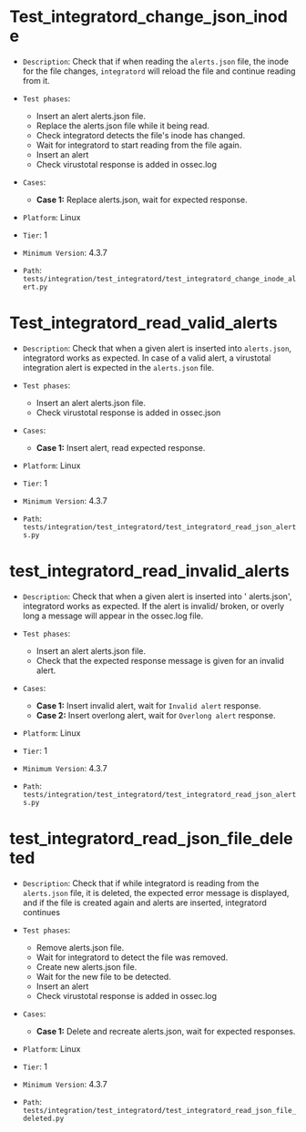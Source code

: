 # Test_integratord_change_json_inode

* `Description`: Check that if when reading the `alerts.json` file, the inode for the file changes, `integratord` will reload the file and continue reading from it.
* `Test phases`:
   * Insert an alert alerts.json file.
   * Replace the alerts.json file while it being read.
   * Check integratord detects the file's inode has changed.
   * Wait for integratord to start reading from the file again.
   * Insert an alert
   * Check virustotal response is added in ossec.log
      
* `Cases`:  
  * **Case 1:** Replace alerts.json, wait for expected response.

* `Platform`: Linux
* `Tier`: 1
* `Minimum Version`: 4.3.7
* `Path`: `tests/integration/test_integratord/test_integratord_change_inode_alert.py`



# Test_integratord_read_valid_alerts

* `Description`: Check that when a given alert is inserted into `alerts.json`, integratord works as expected. In case
    of a valid alert, a virustotal integration alert is expected in the `alerts.json` file.
* `Test phases`:
  * Insert an alert alerts.json file.
  * Check virustotal response is added in ossec.json

      
* `Cases`:  
  * **Case 1:** Insert alert, read expected response.

* `Platform`: Linux
* `Tier`: 1
* `Minimum Version`: 4.3.7
* `Path`: `tests/integration/test_integratord/test_integratord_read_json_alerts.py`


# test_integratord_read_invalid_alerts

* `Description`: Check that when a given alert is inserted into ' alerts.json', integratord works as expected. If the alert is invalid/    broken, or overly long a message will appear in the ossec.log file.
* `Test phases`:
  * Insert an alert alerts.json file.
  * Check that the expected response message is given for an invalid alert.
      
* `Cases`:  
  * **Case 1:** Insert invalid alert, wait for `Invalid alert` response.
  * **Case 2:** Insert overlong alert, wait for `Overlong alert` response.

* `Platform`: Linux
* `Tier`: 1
* `Minimum Version`: 4.3.7
* `Path`: `tests/integration/test_integratord/test_integratord_read_json_alerts.py`


# test_integratord_read_json_file_deleted

* `Description`: Check that if while integratord is reading from the `alerts.json` file, it is deleted, the expected error message is displayed, and if the file is created again and alerts are inserted, integratord continues
* `Test phases`:
  * Remove alerts.json file.
  * Wait for integratord to detect the file was removed.
  * Create new alerts.json file.
  * Wait for the new file to be detected.
  * Insert an alert
  * Check virustotal response is added in ossec.log

      
* `Cases`:  
  * **Case 1:** Delete and recreate alerts.json, wait for expected responses.

* `Platform`: Linux
* `Tier`: 1
* `Minimum Version`: 4.3.7
* `Path`: `tests/integration/test_integratord/test_integratord_read_json_file_deleted.py`

